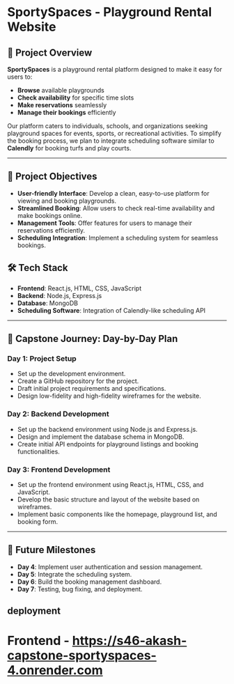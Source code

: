 # **SportySpaces - Playground Rental Website**

## 🚀 Project Overview
**SportySpaces** is a playground rental platform designed to make it easy for users to:
- **Browse** available playgrounds
- **Check availability** for specific time slots
- **Make reservations** seamlessly
- **Manage their bookings** efficiently

Our platform caters to individuals, schools, and organizations seeking playground spaces for events, sports, or recreational activities. To simplify the booking process, we plan to integrate scheduling software similar to **Calendly** for booking turfs and play courts.

---

## 🎯 Project Objectives
- **User-friendly Interface**: Develop a clean, easy-to-use platform for viewing and booking playgrounds.
- **Streamlined Booking**: Allow users to check real-time availability and make bookings online.
- **Management Tools**: Offer features for users to manage their reservations efficiently.
- **Scheduling Integration**: Implement a scheduling system for seamless bookings.



## 🛠️ Tech Stack
- **Frontend**: React.js, HTML, CSS, JavaScript
- **Backend**: Node.js, Express.js
- **Database**: MongoDB
- **Scheduling Software**: Integration of Calendly-like scheduling API

---

## 📅 Capstone Journey: Day-by-Day Plan

### **Day 1: Project Setup**
- Set up the development environment.
- Create a GitHub repository for the project.
- Draft initial project requirements and specifications.
- Design low-fidelity and high-fidelity wireframes for the website.

### **Day 2: Backend Development**
- Set up the backend environment using Node.js and Express.js.
- Design and implement the database schema in MongoDB.
- Create initial API endpoints for playground listings and booking functionalities.

### **Day 3: Frontend Development**
- Set up the frontend environment using React.js, HTML, CSS, and JavaScript.
- Develop the basic structure and layout of the website based on wireframes.
- Implement basic components like the homepage, playground list, and booking form.

---

## 📌 Future Milestones
- **Day 4**: Implement user authentication and session management.
- **Day 5**: Integrate the scheduling system.
- **Day 6**: Build the booking management dashboard.
- **Day 7**: Testing, bug fixing, and deployment.

## deployment

# Frontend - https://s46-akash-capstone-sportyspaces-4.onrender.com

